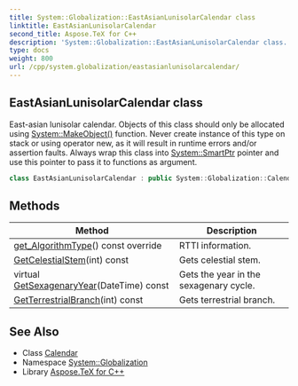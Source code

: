 ```yaml
---
title: System::Globalization::EastAsianLunisolarCalendar class
linktitle: EastAsianLunisolarCalendar
second_title: Aspose.TeX for C++
description: 'System::Globalization::EastAsianLunisolarCalendar class. East-asian lunisolar calendar. Objects of this class should only be allocated using System::MakeObject() function. Never create instance of this type on stack or using operator new, as it will result in runtime errors and/or assertion faults. Always wrap this class into System::SmartPtr pointer and use this pointer to pass it to functions as argument in C++.'
type: docs
weight: 800
url: /cpp/system.globalization/eastasianlunisolarcalendar/
---
```

## EastAsianLunisolarCalendar class


East-asian lunisolar calendar. Objects of this class should only be allocated using [System::MakeObject()](../../system/makeobject/) function. Never create instance of this type on stack or using operator new, as it will result in runtime errors and/or assertion faults. Always wrap this class into [System::SmartPtr](../../system/smartptr/) pointer and use this pointer to pass it to functions as argument.

```cpp
class EastAsianLunisolarCalendar : public System::Globalization::Calendar
```

## Methods

| Method | Description |
| --- | --- |
| [get_AlgorithmType](./get_algorithmtype/)() const override | RTTI information. |
| [GetCelestialStem](./getcelestialstem/)(int) const | Gets celestial stem. |
| virtual [GetSexagenaryYear](./getsexagenaryyear/)(DateTime) const | Gets the year in the sexagenary cycle. |
| [GetTerrestrialBranch](./getterrestrialbranch/)(int) const | Gets terrestrial branch. |
## See Also

* Class [Calendar](../calendar/)
* Namespace [System::Globalization](../)
* Library [Aspose.TeX for C++](../../)
